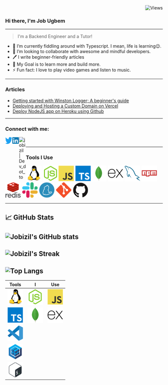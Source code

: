 
<div align="right"><img src="https://komarev.com/ghpvc/?username=jobizil&label=Views&color=blue&style=flat" alt="Views" /></div>


### Hi there, I'm Job Ugbem

---

> I'm a Backend Engineer and a Tutor!

- 🌱 I’m currently fiddling around with Typescript. I mean, life is learning😉.
- 👯 I’m looking to collaborate with awesome and mindful developers.
- 🖊️ I write beginner-friendly articles
- 🥅 My Goal is to learn more and build more.
- ⚡ Fun fact: I love to play video games and listen to music.

---

### Articles

- [Getting started with Winston Logger; A beginner's guide](https://dev.to/jobizil/getting-started-with-winston-logger-a-beginner-s-guide-7j3)
- [Deploying and Hosting a Custom Domain on Vercel](https://jobizil.hashnode.dev/hosting-custom-domain-on-vercel)
- [Deploy NodeJS app on Heroku using Github](https://jobizil.hashnode.dev/deploy-nodejs-app-on-heroku-using-github)


---

### Connect with me:

[<img align="left" alt="jobizil | Twitter" width="22px" src="https://github.com/devicons/devicon/blob/master/icons/twitter/twitter-original.svg" target= "_blank" />][twitter]
[<img align="left" alt="jobizil | LinkedIn" width="22px" src="https://github.com/devicons/devicon/blob/master/icons/linkedin/linkedin-original.svg"  target= "_blank"/>][linkedin]
[<img align="left" alt="jobizil | Dev_dot_to" width="22px" src="https://cdn.jsdelivr.net/npm/simple-icons@v3/icons/dev-dot-to.svg"  target= "_blank"/>][devto]


<br>


---

### Tools I Use

<img src="https://github.com/devicons/devicon/blob/master/icons/linux/linux-original.svg" alt="Linux" width="50" height="50"/> 
<img src="https://github.com/devicons/devicon/blob/master/icons/nodejs/nodejs-original.svg" alt="NodeJS" width="50" height="50"/><img src="https://github.com/devicons/devicon/blob/master/icons/javascript/javascript-original.svg" alt="JavaScript" width="50" height="50"/> <img src="https://github.com/devicons/devicon/blob/master/icons/typescript/typescript-original.svg" alt="Typescript" width="50" height="50"/><img src="https://github.com/devicons/devicon/blob/master/icons/mongodb/mongodb-original.svg" alt="MongoDB" width="50" height="50"/>
<img src="https://github.com/devicons/devicon/blob/master/icons/express/express-original.svg" alt="Express" width="50" height="50"/>
<img src="https://github.com/devicons/devicon/blob/master/icons/mysql/mysql-original.svg" alt="MySQL" width="50" height="50"/>
<img src="https://github.com/devicons/devicon/blob/master/icons/npm/npm-original-wordmark.svg" alt="NPM" width="50" height="50"/>
<img src="https://github.com/devicons/devicon/blob/master/icons/redis/redis-original-wordmark.svg" alt="Redis" width="50" height="50"/>
<img src="https://github.com/devicons/devicon/blob/master/icons/slack/slack-original.svg" alt="Slack" width="50" height="50"/>
<img src="https://github.com/devicons/devicon/blob/master/icons/yarn/yarn-original.svg" alt="Yarn" width="50" height="50"/>
<img src="https://github.com/devicons/devicon/blob/master/icons/git/git-original.svg" alt="Git" width="50" height="50"/>
<img src="https://github.com/devicons/devicon/blob/master/icons/github/github-original.svg" alt="Github" width="50" height="50"/>




---

## &#x1f4c8; GitHub Stats

## ![Jobizil's GitHub stats](https://github-readme-stats.vercel.app/api?username=jobizil&theme=dracula)

## ![Jobizil's Streak ](https://github-readme-streak-stats.herokuapp.com/?user=jobizil&theme=dracula)

## ![Top Langs](https://github-readme-stats.vercel.app/api/top-langs/?username=jobizil&hide=java,html,css&theme=radical)

[jobizil]: https://ugbemjob.xyz
[twitter]: https://twitter.com/jobizil
[linkedin]: https://www.linkedin.com/in/job-ugbem
[devto]: https://dev.to/jobizil
[hashnode]: https://hashnode.com/@Jobizil

<!--
[<img align="left" alt="jobizil | Twitter" width="22px" src="https://github.com/devicons/devicon/blob/master/icons/twitter/twitter-original.svg" target= "_blank" />][twitter] -->

<!-- <p align="left"> <a href="https://github.com/jobizil"><img src="https://github-profile-trophy.vercel.app/?username=jobizil&theme=onedark" alt="jobizil" /></a> </p>
 -->




| Tools        | I           | Use  |
| :-------------:|:-------------:| :-----:|
|<img src="https://github.com/devicons/devicon/blob/master/icons/linux/linux-original.svg" alt="Linux" width="50" height="50"/>|<img src="https://github.com/devicons/devicon/blob/master/icons/nodejs/nodejs-original.svg" alt="NodeJS" width="50" height="50"/>|<img src="https://github.com/devicons/devicon/blob/master/icons/javascript/javascript-original.svg" alt="JavaScript" width="50" height="50"/>|
|<img src="https://github.com/devicons/devicon/blob/master/icons/typescript/typescript-original.svg" alt="Typescript" width="50" height="50"/>|<img src="https://github.com/devicons/devicon/blob/master/icons/mongodb/mongodb-original.svg" alt="MongoDB" width="50" height="50"/>|<img src="https://github.com/devicons/devicon/blob/master/icons/express/express-original.svg" alt="Express" width="50" height="50"/>|
|<img src="https://github.com/devicons/devicon/blob/master/icons/vscode/vscode-original.svg" alt="VS Code" width="50" height="50"/>|
<img src="https://github.com/devicons/devicon/blob/master/icons/sequelize/sequelize-original.svg" alt="Sequelize" width="50" height="50"/>|
<img src="https://github.com/devicons/devicon/blob/master/icons/bash/bash-original.svg" alt="Bash" width="50" height="50"/>|